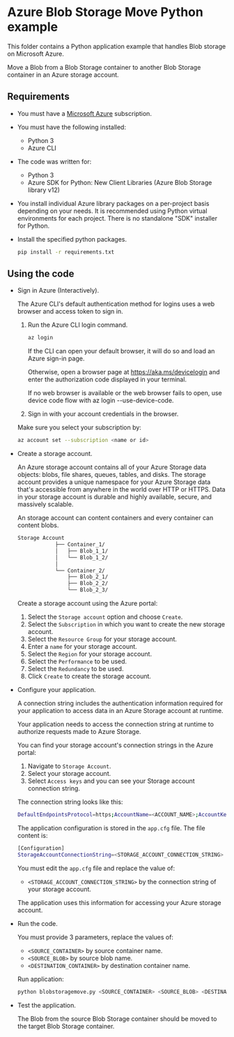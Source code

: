 # Azure Blob Storage Move Python example

This folder contains a Python application example that handles Blob storage on Microsoft Azure.

Move a Blob from a Blob Storage container to another Blob Storage container in an Azure storage account.

## Requirements

* You must have a [Microsoft Azure](https://azure.microsoft.com/) subscription.

* You must have the following installed:
  * Python 3
  * Azure CLI

* The code was written for:
  * Python 3
  * Azure SDK for Python: New Client Libraries (Azure Blob Storage library v12)

* You install individual Azure library packages on a per-project basis depending on your needs. It is recommended using Python virtual environments for each project. There is no standalone "SDK" installer for Python.

* Install the specified python packages.

  ```bash
  pip install -r requirements.txt
  ```

## Using the code

* Sign in Azure (Interactively).

  The Azure CLI's default authentication method for logins uses a web browser and access token to sign in.

  1. Run the Azure CLI login command.

      ```bash
      az login
      ```

      If the CLI can open your default browser, it will do so and load an Azure sign-in page.

      Otherwise, open a browser page at https://aka.ms/devicelogin and enter the authorization code displayed in your terminal.

      If no web browser is available or the web browser fails to open, use device code flow with az login --use-device-code.

  2. Sign in with your account credentials in the browser.

  Make sure you select your subscription by:

  ```bash
  az account set --subscription <name or id>
  ```

* Create a storage account.

  An Azure storage account contains all of your Azure Storage data objects: blobs, file shares, queues, tables, and disks. The storage account provides a unique namespace for your Azure Storage data that's accessible from anywhere in the world over HTTP or HTTPS. Data in your storage account is durable and highly available, secure, and massively scalable.
  
  An storage account can content containers and every container can content blobs.

  ```bash
  Storage Account
              ├── Container_1/
              │   ├── Blob_1_1/
              │   └── Blob_1_2/
              │
              └── Container_2/
                  ├── Blob_2_1/
                  ├── Blob_2_2/
                  └── Blob_2_3/
  ```

  Create a storage account using the Azure portal:
  
  1. Select the `Storage account` option and choose `Create`.
  2. Select the `Subscription` in which you want to create the new storage account.
  3. Select the `Resource Group` for your storage account.
  4. Enter a `name` for your storage account.
  5. Select the `Region` for your storage account. 
  6. Select the `Performance` to be used.
  7. Select the `Redundancy` to be used.
  8. Click `Create` to create the storage account.

* Configure your application.

  A connection string includes the authentication information required for your application to access data in an Azure Storage account at runtime.

  Your application needs to access the connection string at runtime to authorize requests made to Azure Storage.

  You can find your storage account's connection strings in the Azure portal:
  
    1. Navigate to `Storage Account`.
    2. Select your storage account.
    3. Select `Access keys` and you can see your Storage account connection string.

  The connection string looks like this:

  ```bash
  DefaultEndpointsProtocol=https;AccountName=<ACCOUNT_NAME>;AccountKey=<ACCOUNT_KEY>;EndpointSuffix=core.windows.net
  ```
  
  The application configuration is stored in the `app.cfg` file. The file content is:

  ```bash
  [Configuration]
  StorageAccountConnectionString=<STORAGE_ACCOUNT_CONNECTION_STRING>
  ```

  You must edit the `app.cfg` file and replace the value of:
  
  * `<STORAGE_ACCOUNT_CONNECTION_STRING>` by the connection string of your storage account.
  
  The application uses this information for accessing your Azure storage account.

* Run the code.

  You must provide 3 parameters, replace the values of:

  * `<SOURCE_CONTAINER>`      by source container name.
  * `<SOURCE_BLOB>`           by source blob name.
  * `<DESTINATION_CONTAINER>` by destination container name.

  Run application:

  ```bash
  python blobstoragemove.py <SOURCE_CONTAINER> <SOURCE_BLOB> <DESTINATION_CONTAINER>
  ```

* Test the application.

  The Blob from the source Blob Storage container should be moved to the target Blob Storage container.
